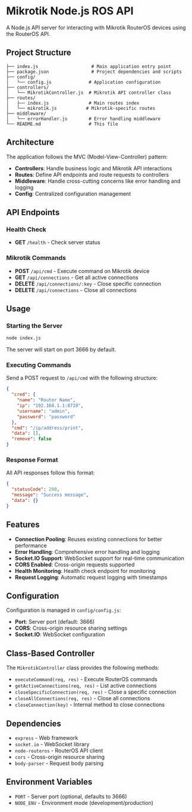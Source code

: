 # Mikrotik Node.js ROS API

A Node.js API server for interacting with Mikrotik RouterOS devices using the RouterOS API.

## Project Structure

```
├── index.js                    # Main application entry point
├── package.json                # Project dependencies and scripts
├── config/
│   └── config.js              # Application configuration
├── controllers/
│   └── MikrotikController.js  # Mikrotik API controller class
├── routes/
│   ├── index.js               # Main routes index
│   └── mikrotik.js           # Mikrotik-specific routes
├── middleware/
│   └── errorHandler.js        # Error handling middleware
└── README.md                  # This file
```

## Architecture

The application follows the MVC (Model-View-Controller) pattern:

- **Controllers**: Handle business logic and Mikrotik API interactions
- **Routes**: Define API endpoints and route requests to controllers
- **Middleware**: Handle cross-cutting concerns like error handling and logging
- **Config**: Centralized configuration management

## API Endpoints

### Health Check
- **GET** `/health` - Check server status

### Mikrotik Commands
- **POST** `/api/cmd` - Execute command on Mikrotik device
- **GET** `/api/connections` - Get all active connections
- **DELETE** `/api/connections/:key` - Close specific connection
- **DELETE** `/api/connections` - Close all connections

## Usage

### Starting the Server
```bash
node index.js
```

The server will start on port 3666 by default.

### Executing Commands

Send a POST request to `/api/cmd` with the following structure:

```json
{
  "cred": {
    "name": "Router Name",
    "ip": "192.168.1.1:8728",
    "username": "admin",
    "password": "password"
  },
  "cmd": "/ip/address/print",
  "data": [],
  "remove": false
}
```

### Response Format

All API responses follow this format:

```json
{
  "statusCode": 200,
  "message": "Success message",
  "data": {}
}
```

## Features

- **Connection Pooling**: Reuses existing connections for better performance
- **Error Handling**: Comprehensive error handling and logging
- **Socket.IO Support**: WebSocket support for real-time communication
- **CORS Enabled**: Cross-origin requests supported
- **Health Monitoring**: Health check endpoint for monitoring
- **Request Logging**: Automatic request logging with timestamps

## Configuration

Configuration is managed in `config/config.js`:

- **Port**: Server port (default: 3666)
- **CORS**: Cross-origin resource sharing settings
- **Socket.IO**: WebSocket configuration

## Class-Based Controller

The `MikrotikController` class provides the following methods:

- `executeCommand(req, res)` - Execute RouterOS commands
- `getActiveConnections(req, res)` - List active connections
- `closeSpecificConnection(req, res)` - Close a specific connection
- `closeAllConnections(req, res)` - Close all connections
- `closeConnection(key)` - Internal method to close connections

## Dependencies

- `express` - Web framework
- `socket.io` - WebSocket library
- `node-routeros` - RouterOS API client
- `cors` - Cross-origin resource sharing
- `body-parser` - Request body parsing

## Environment Variables

- `PORT` - Server port (optional, defaults to 3666)
- `NODE_ENV` - Environment mode (development/production)
